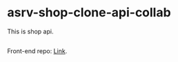 # asrv-shop-clone-api-collab

This is shop api.

##

Front-end repo: [Link](https://github.com/longphanquangminh/asrv-shop-clone-frontend).
